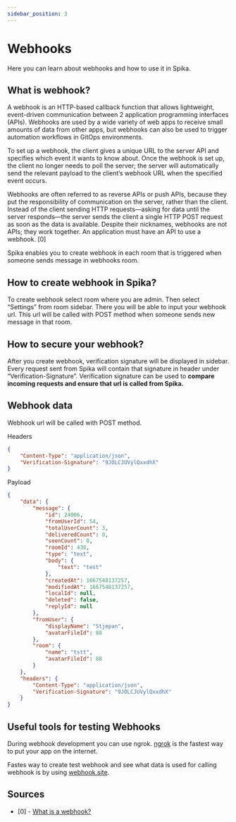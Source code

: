 ```yaml
---
sidebar_position: 3
---
```


# Webhooks

Here you can learn about webhooks and how to use it in Spika.

## What is webhook?

A webhook is an HTTP-based callback function that allows lightweight, event-driven communication between 2 application programming interfaces (APIs). Webhooks are used by a wide variety of web apps to receive small amounts of data from other apps, but webhooks can also be used to trigger automation workflows in GitOps environments.

To set up a webhook, the client gives a unique URL to the server API and specifies which event it wants to know about. Once the webhook is set up, the client no longer needs to poll the server; the server will automatically send the relevant payload to the client’s webhook URL when the specified event occurs.

Webhooks are often referred to as reverse APIs or push APIs, because they put the responsibility of communication on the server, rather than the client. Instead of the client sending HTTP requests—asking for data until the server responds—the server sends the client a single HTTP POST request as soon as the data is available. Despite their nicknames, webhooks are not APIs; they work together. An application must have an API to use a webhook. [0]

Spika enables you to create webhook in each room that is triggered when someone sends message in webhooks room.

## How to create webhook in Spika?

To create webhook select room where you are admin. Then select “Settings” from room sidebar. There you will be able to input your webhook url. This url will be called with POST method when someone sends new message in that room.

## How to secure your webhook?

After you create webhook, verification signature will be displayed in sidebar. Every request sent from Spika will contain that signature in header under “Verification-Signature”. Verification signature can be used to **compare incoming requests and ensure that url is called from Spika.**

## Webhook data

Webhook url will be called with POST method.

Headers

```json
{
    "Content-Type": "application/json",
    "Verification-Signature": "9JOLCJUVylQxxdhX"
}
```

Payload

```json
{
    "data": {
        "message": {
            "id": 24006,
            "fromUserId": 54,
            "totalUserCount": 3,
            "deliveredCount": 0,
            "seenCount": 0,
            "roomId": 438,
            "type": "text",
            "body": {
                "text": "test"
            },
            "createdAt": 1667548137257,
            "modifiedAt": 1667548137257,
            "localId": null,
            "deleted": false,
            "replyId": null
        },
        "fromUser": {
            "displayName": "Stjepan",
            "avatarFileId": 88
        },
        "room": {
            "name": "tstt",
            "avatarFileId": 88
        }
    },
    "headers": {
        "Content-Type": "application/json",
        "Verification-Signature": "9JOLCJUVylQxxdhX"
    }
}
```

## Useful tools for testing Webhooks

During webhook development you can use ngrok. [ngrok](https://ngrok.com/) is the fastest way to put your app on the internet.

Fastes way to create test webhook and see what data is used for calling webhook is by using [webhook.site](https://webhook.site/).

## Sources

-   [0] - [What is a webhook?](https://www.redhat.com/en/topics/automation/what-is-a-webhook)
